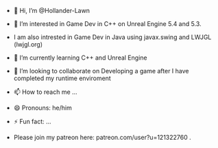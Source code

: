 - 👋 Hi, I’m @Hollander-Lawn
- 👀 I’m interested in Game Dev in C++ on Unreal Engine 5.4 and 5.3.
- I am also intrested in Game Dev in Java using javax.swing and LWJGL (lwjgl.org)
- 🌱 I’m currently learning C++ and Unreal Engine
- 💞️ I’m looking to collaborate on Developing a game after I have completed my runtime enviroment
- 📫 How to reach me ...
- 😄 Pronouns: he/him
- ⚡ Fun fact: ...

- Please join my patreon here: patreon.com/user?u=121322760 . 

<!---
Hollander-Lawn/Hollander-Lawn is a ✨ special ✨ repository because its `README.md` (this file) appears on your GitHub profile.
You can click the Preview link to take a look at your changes.
--->
